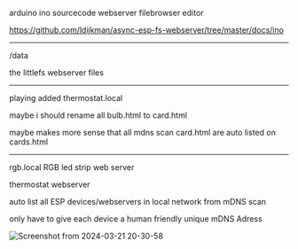 arduino ino sourcecode webserver filebrowser editor

https://github.com/ldijkman/async-esp-fs-webserver/tree/master/docs/ino

---

/data

the littlefs webserver files

---

playing added thermostat.local 

maybe i should rename all bulb.html to card.html

maybe makes more sense that all mdns scan card.html are auto listed on cards.html

---

rgb.local RGB led strip web server 

thermostat webserver

auto list all ESP devices/webservers in local network from mDNS scan

only have to give each device a human friendly unique mDNS Adress

![Screenshot from 2024-03-21 20-30-58](https://github.com/ldijkman/async-esp-fs-webserver/assets/45427770/2de7060e-8ae9-4229-992e-68701a9e5340)
